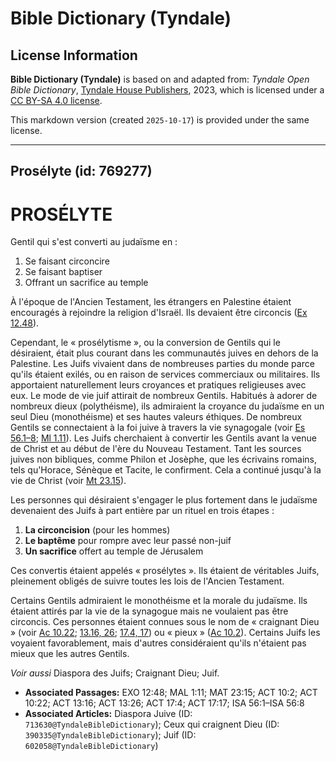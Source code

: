 # Bible Dictionary (Tyndale)

## License Information

**Bible Dictionary (Tyndale)** is based on and adapted from: _Tyndale Open Bible Dictionary_, [Tyndale House Publishers](https://tyndaleopenresources.com/), 2023, which is licensed under a [CC BY-SA 4.0 license](https://creativecommons.org/licenses/by-sa/4.0/legalcode.en).

This markdown version (created `2025-10-17`) is provided under the same license.



--------------------------------

## Prosélyte (id: 769277)

PROSÉLYTE
=========

Gentil qui s'est converti au judaïsme en :

1. Se faisant circoncire
2. Se faisant baptiser
3. Offrant un sacrifice au temple

À l'époque de l'Ancien Testament, les étrangers en Palestine étaient encouragés à rejoindre la religion d'Israël. Ils devaient être circoncis ([Ex 12\.48](https://ref.ly/Exod12:48)).

Cependant, le « prosélytisme », ou la conversion de Gentils qui le désiraient, était plus courant dans les communautés juives en dehors de la Palestine. Les Juifs vivaient dans de nombreuses parties du monde parce qu'ils étaient exilés, ou en raison de services commerciaux ou militaires. Ils apportaient naturellement leurs croyances et pratiques religieuses avec eux. Le mode de vie juif attirait de nombreux Gentils. Habitués à adorer de nombreux dieux (polythéisme), ils admiraient la croyance du judaïsme en un seul Dieu (monothéisme) et ses hautes valeurs éthiques. De nombreux Gentils se connectaient à la foi juive à travers la vie synagogale (voir [Es 56\.1–8](https://ref.ly/Isa56:1-Isa56:8); [Ml 1\.11](https://ref.ly/Mal1:11)). Les Juifs cherchaient à convertir les Gentils avant la venue de Christ et au début de l'ère du Nouveau Testament. Tant les sources juives non bibliques, comme Philon et Josèphe, que les écrivains romains, tels qu'Horace, Sénèque et Tacite, le confirment. Cela a continué jusqu'à la vie de Christ (voir [Mt 23\.15](https://ref.ly/Matt23:15)).

Les personnes qui désiraient s'engager le plus fortement dans le judaïsme devenaient des Juifs à part entière par un rituel en trois étapes :

1. **La circoncision** (pour les hommes)
2. **Le baptême** pour rompre avec leur passé non\-juif
3. **Un sacrifice** offert au temple de Jérusalem

Ces convertis étaient appelés « prosélytes ». Ils étaient de véritables Juifs, pleinement obligés de suivre toutes les lois de l'Ancien Testament.

Certains Gentils admiraient le monothéisme et la morale du judaïsme. Ils étaient attirés par la vie de la synagogue mais ne voulaient pas être circoncis. Ces personnes étaient connues sous le nom de « craignant Dieu » (voir [Ac 10\.22](https://ref.ly/Acts10:22); [13\.16, 26](https://ref.ly/Acts13:16); [17\.4, 17](https://ref.ly/Acts17:4)) ou « pieux » ([Ac 10\.2](https://ref.ly/Acts10:2)). Certains Juifs les voyaient favorablement, mais d'autres considéraient qu'ils n'étaient pas mieux que les autres Gentils.

*Voir aussi* Diaspora des Juifs; Craignant Dieu; Juif.

* **Associated Passages:** EXO 12:48; MAL 1:11; MAT 23:15; ACT 10:2; ACT 10:22; ACT 13:16; ACT 13:26; ACT 17:4; ACT 17:17; ISA 56:1–ISA 56:8
* **Associated Articles:** Diaspora Juive (ID: `713630@TyndaleBibleDictionary`); Ceux qui craignent Dieu (ID: `390335@TyndaleBibleDictionary`); Juif (ID: `602058@TyndaleBibleDictionary`)

